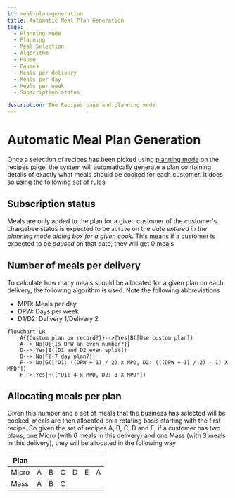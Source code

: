 ```yaml
---
id: meal-plan-generation
title: Automatic Meal Plan Generation
tags:
  - Planning Mode
  - Planning
  - Meal Selection
  - Algorithm
  - Pause
  - Pauses
  - Meals per delivery
  - Meals per day
  - Meals per week
  - Subscription status

description: The Recipes page and planning mode
---
```


# Automatic Meal Plan Generation

Once a selection of recipes has been picked using [planning mode](../Pages/recipes.md#planning-mode) on the recipes page, the system will automatically generate a plan containing details of exactly what meals should be cooked for each customer. It does so using the following set of rules

## Subscription status

Meals are only added to the plan for a given customer of the customer's chargebee status is expected to be `active` on the _date entered in the planning mode dialog box for a given cook_. This means if a customer is expected to be _paused_ on that date, they will get 0 meals

## Number of meals per delivery

To calculate how many meals should be allocated for a given plan on each delivery, the following algorithm is used. Note the following abbreviations

- MPD: Meals per day
- DPW: Days per week
- D1/D2: Delivery 1/Delivery 2

```mermaid
flowchart LR
    A{{Custom plan on record?}}-->|Yes|B([Use custom plan])
    A-->|No|D{{Is DPW an even number?}}
    D-->|Yes|E([D1 and D2 even split])
    D-->|No|F{{7 day plan?}}
    F-->|No|G(["D1: ((DPW + 1) / 2) x MPD, D2: (((DPW + 1) / 2) - 1) X MPD"])
    F-->|Yes|H(["D1: 4 x MPD, D2: 3 X MPD"])
```

## Allocating meals per plan

Given this number and a set of meals that the business has selected will be cooked, meals are then allocated on a rotating basis starting with the first recipe. So given the set of recipes A, B, C, D and E, if a customer has two plans, one Micro (with 6 meals in this delivery) and one Mass (with 3 meals in this delivery), they will be allocated in the following way

| Plan  |     |     |     |     |     |     |
| ----- | --- | --- | --- | --- | --- | --- |
| Micro | A   | B   | C   | D   | E   | A   |
| Mass  | A   | B   | C   |     |     |     |
